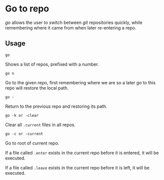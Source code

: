 # Go to repo
*go* allows the user to switch between *git* repositories quickly, while remembering where it came from when later re-entering a repo.

## Usage
```
go
```
Shows a list of repos, prefixed with a number.
```
go n
```
Go to the given repo, first remembering where we are so a later *go* to this repo will restore the local path.
```
go -
```
Return to the previous repo and restoring its path.
```
go -k or -clear
```
Clear all `.current` files in all repos.
```
go -c or -current
```
Go to root of current repo.

If a file called `.enter` exists in the current repo before it is entered, it will be executed.

If a file called `.leave` exists in the current repo before it is left, it will be executed.
